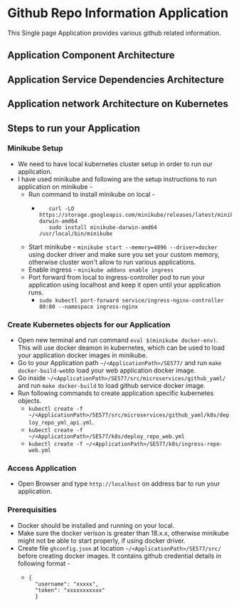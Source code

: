 # Github Repo Information Application
This Single page Application provides various github related information.

## Application Component Architecture



## Application Service Dependencies Architecture

## Application  network Architecture on Kubernetes

## Steps to run your Application

### Minikube Setup
* We need to have local kubernetes cluster setup in order to run our application.
* I have used minikube and following are the setup instructions to run application on minikube -
  * Run command to install minikube on local -
    * ```
         curl -LO https://storage.googleapis.com/minikube/releases/latest/minikube-darwin-amd64
         sudo install minikube-darwin-amd64 /usr/local/bin/minikube

  * Start minikube - ``minikube start --memory=4096 --driver=docker`` using docker driver and make sure you set your custom memory, otherwise cluster won't allow to run various applications.
  * Enable ingress - ``minikube addons enable ingress``
  * Port forward from local to ingress-controller pod to run your application using localhost and keep it open until your application runs.
    * ``sudo kubectl port-forward service/ingress-nginx-controller 80:80 --namespace ingress-nginx``

### Create Kubernetes objects for our Application

* Open new terminal and run command ``eval $(minikube docker-env)``. This will use docker deamon in kubernetes, which can be  used to load your application docker images in minikube.
* Go to your Application path ``~/<ApplicationPath>/SE577/`` and run ``make docker-build-web``to load your web application docker image.
* Go inside ``~/<ApplicationPath>/SE577/src/microservices/github_yaml/`` and run ``make docker-build`` to load github service docker image.
* Run following commands to create application specific kubernetes objects.
  * ``kubectl create -f ~/<ApplicationPath>/SE577/src/microservices/github_yaml/k8s/deploy_repo_yml_api.yml``.
  * ``kubectl create -f ~/<ApplicationPath>/SE577/k8s/deploy_repo_web.yml``
  * ``kubectl create -f ~/<ApplicationPath>/SE577/k8s/ingress-repo-web.yml``

### Access Application
* Open Browser and type ``http://localhost`` on address bar  to run your application.

### Prerequisities

* Docker should be installed and running on your local.
* Make sure the docker verison is greater than 18.x.x, otherwise minikube might not be able to start properly, if using docker driver.
* Create file ``ghconfig.json`` at location ``~/<ApplicationPath>/SE577/src/`` before creating docker images. It contains github credential details in following format -
  * ```
    {
      "username": "xxxxx",
      "token": "xxxxxxxxxxx"
      }






